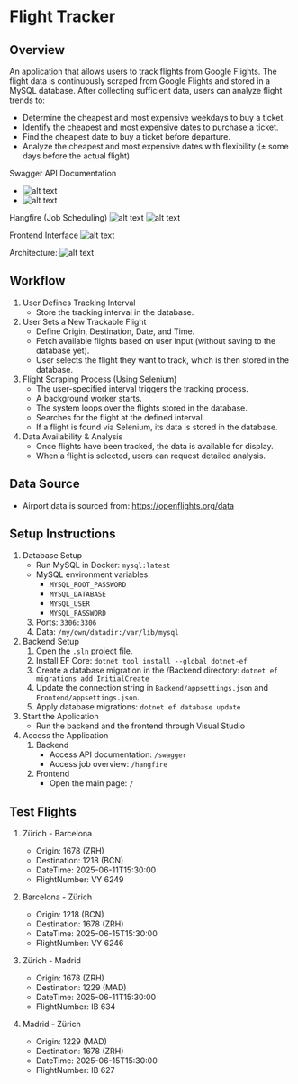 # Flight Tracker

## Overview
An application that allows users to track flights from Google Flights. The flight data is continuously scraped from Google Flights and stored in a MySQL database. After collecting sufficient data, users can analyze flight trends to:

* Determine the cheapest and most expensive weekdays to buy a ticket.
* Identify the cheapest and most expensive dates to purchase a ticket.
* Find the cheapest date to buy a ticket before departure.
* Analyze the cheapest and most expensive dates with flexibility (± some days before the actual flight).

Swagger API Documentation
* ![alt text](swaggerEndpoints.png)
* ![alt text](swaggerFlights.png)

Hangfire (Job Scheduling)
![alt text](hangfireJob.png)
![alt text](flightScraping.png)

Frontend Interface
![alt text](frontend.png)

Architecture:
![alt text](architecture.png)


## Workflow

1. User Defines Tracking Interval
	* Store the tracking interval in the database.
2. User Sets a New Trackable Flight
	* Define Origin, Destination, Date, and Time.
	* Fetch available flights based on user input (without saving to the database yet).
	* User selects the flight they want to track, which is then stored in the database.
3. Flight Scraping Process (Using Selenium)
	* The user-specified interval triggers the tracking process.
	* A background worker starts.
	* The system loops over the flights stored in the database.
	* Searches for the flight at the defined interval.
	* If a flight is found via Selenium, its data is stored in the database.
4. Data Availability & Analysis
	* Once flights have been tracked, the data is available for display.
	* When a flight is selected, users can request detailed analysis.

## Data Source

* Airport data is sourced from: https://openflights.org/data

## Setup Instructions

1. Database Setup
	* Run MySQL in Docker: ```mysql:latest```
	* MySQL environment variables:
		* ```MYSQL_ROOT_PASSWORD```
		* ```MYSQL_DATABASE```
		* ```MYSQL_USER```
		* ```MYSQL_PASSWORD```
	3. Ports: ```3306:3306```
	4. Data: ```/my/own/datadir:/var/lib/mysql```
2. Backend Setup
	1. Open the ```.sln``` project file.
	2. Install EF Core: ```dotnet tool install --global dotnet-ef```
	3. Create a database migration in the /Backend directory: ```dotnet ef migrations add InitialCreate```
	4. Update the connection string in ```Backend/appsettings.json``` and ```Frontend/appsettings.json```.
	5. Apply database migrations: ```dotnet ef database update```
3. Start the Application
	* Run the backend and the frontend through Visual Studio
4. Access the Application
	1. Backend
		* Access API documentation: ```/swagger```
		* Access job overview: ```/hangfire```
	2. Frontend
		* Open the main page: ```/```

## Test Flights

1. Zürich - Barcelona
	* Origin: 1678 (ZRH)
	* Destination: 1218 (BCN)
	* DateTime: 2025-06-11T15:30:00
	* FlightNumber: VY 6249
2. Barcelona - Zürich
	* Origin: 1218 (BCN)
	* Destination: 1678 (ZRH)
	* DateTime: 2025-06-15T15:30:00
	* FlightNumber: VY 6246

3. Zürich - Madrid
	* Origin: 1678 (ZRH)
	* Destination: 1229 (MAD)
	* DateTime: 2025-06-11T15:30:00
	* FlightNumber: IB 634

4. Madrid - Zürich
	* Origin: 1229 (MAD)
	* Destination: 1678 (ZRH)
	* DateTime: 2025-06-15T15:30:00
	* FlightNumber: IB 627